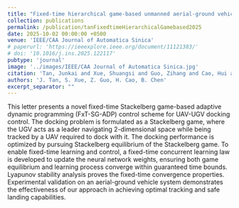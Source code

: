 ```yaml
---
title: "Fixed-time hierarchical game-based unmanned aerial-ground vehicle docking control"
collection: publications
permalink: /publication/tanFixedtimeHierarchicalGamebased2025
date: 2025-10-02 00:00:00 +0500
venue: 'IEEE/CAA Journal of Automatica Sinica'
# paperurl: 'https://ieeexplore.ieee.org/document/11121383/'
# doi: '10.1016/j.ins.2025.122117'
pubtype: 'journal'
image: '../images/IEEE/CAA Journal of Automatica Sinica.jpg'
citation: 'Tan, Junkai and Xue, Shuangsi and Guo, Zihang and Cao, Hui and Chen, Badong (2025). Fixed-time hierarchical game-based unmanned aerial-ground vehicle docking control. IEEE/CAA Journal of Automatica Sinica.'
authors: 'J. Tan, S. Xue, Z. Guo, H. Cao, B. Chen'
excerpt_separator: ""
---
```

This letter presents a novel fixed-time Stackelberg game-based adaptive dynamic programming (FxT-SG-ADP) control scheme for UAV-UGV docking control. The docking problem is formulated as a Stackelberg game, where the UGV acts as a leader navigating 2-dimensional space while being tracked by a UAV required to dock with it. The docking performance is optimized by pursuing Stackelberg equilibrium of the Stackelberg game. To enable fixed-time learning and control, a fixed-time concurrent learning law is developed to update the neural network weights, ensuring both game equilibrium and learning process converge within guaranteed time bounds. Lyapunov stability analysis proves the fixed-time convergence properties. Experimental validation on an aerial-ground vehicle system demonstrates the effectiveness of our approach in achieving optimal tracking and safe landing capabilities.

<!-- [Download paper here](https://ieeexplore.ieee.org/document/11121383/)
[DOI](10.1109/TASE.2025.3596912) -->